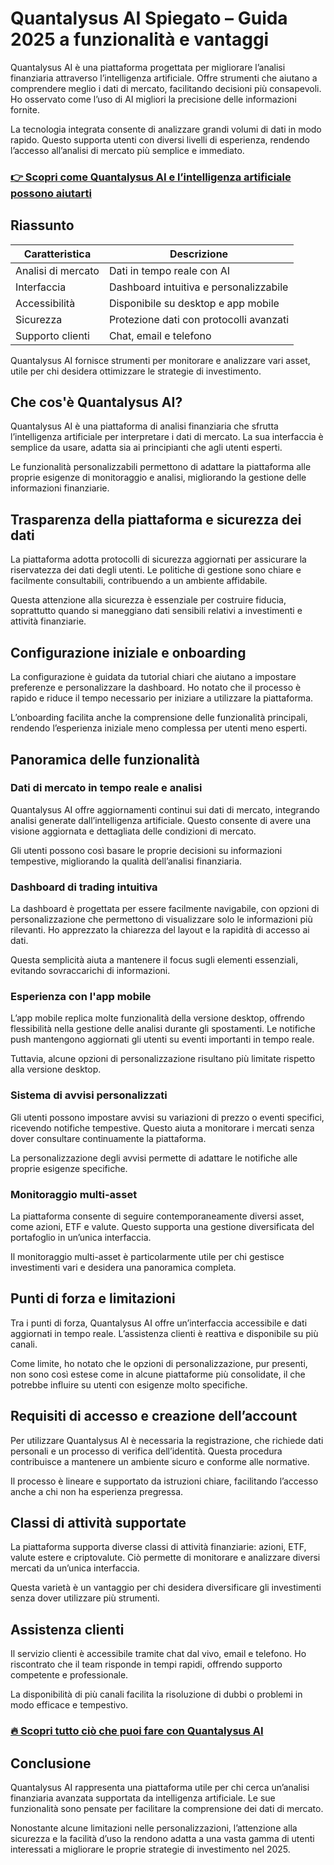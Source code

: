 # Quantalysus AI Spiegato – Guida 2025 a funzionalità e vantaggi
   
Quantalysus AI è una piattaforma progettata per migliorare l’analisi finanziaria attraverso l’intelligenza artificiale. Offre strumenti che aiutano a comprendere meglio i dati di mercato, facilitando decisioni più consapevoli. Ho osservato come l’uso di AI migliori la precisione delle informazioni fornite.

La tecnologia integrata consente di analizzare grandi volumi di dati in modo rapido. Questo supporta utenti con diversi livelli di esperienza, rendendo l’accesso all’analisi di mercato più semplice e immediato.

### [👉 Scopri come Quantalysus AI e l’intelligenza artificiale possono aiutarti](https://tinyurl.com/yc35d22y)
## Riassunto  
| Caratteristica               | Descrizione                                   |  
|-----------------------------|-----------------------------------------------|  
| Analisi di mercato           | Dati in tempo reale con AI                     |  
| Interfaccia                 | Dashboard intuitiva e personalizzabile       |  
| Accessibilità               | Disponibile su desktop e app mobile           |  
| Sicurezza                   | Protezione dati con protocolli avanzati      |  
| Supporto clienti            | Chat, email e telefono                         |  

Quantalysus AI fornisce strumenti per monitorare e analizzare vari asset, utile per chi desidera ottimizzare le strategie di investimento.

## Che cos'è Quantalysus AI?  
Quantalysus AI è una piattaforma di analisi finanziaria che sfrutta l’intelligenza artificiale per interpretare i dati di mercato. La sua interfaccia è semplice da usare, adatta sia ai principianti che agli utenti esperti.

Le funzionalità personalizzabili permettono di adattare la piattaforma alle proprie esigenze di monitoraggio e analisi, migliorando la gestione delle informazioni finanziarie.

## Trasparenza della piattaforma e sicurezza dei dati  
La piattaforma adotta protocolli di sicurezza aggiornati per assicurare la riservatezza dei dati degli utenti. Le politiche di gestione sono chiare e facilmente consultabili, contribuendo a un ambiente affidabile.

Questa attenzione alla sicurezza è essenziale per costruire fiducia, soprattutto quando si maneggiano dati sensibili relativi a investimenti e attività finanziarie.

## Configurazione iniziale e onboarding  
La configurazione è guidata da tutorial chiari che aiutano a impostare preferenze e personalizzare la dashboard. Ho notato che il processo è rapido e riduce il tempo necessario per iniziare a utilizzare la piattaforma.

L’onboarding facilita anche la comprensione delle funzionalità principali, rendendo l’esperienza iniziale meno complessa per utenti meno esperti.

## Panoramica delle funzionalità  

### Dati di mercato in tempo reale e analisi  
Quantalysus AI offre aggiornamenti continui sui dati di mercato, integrando analisi generate dall’intelligenza artificiale. Questo consente di avere una visione aggiornata e dettagliata delle condizioni di mercato.

Gli utenti possono così basare le proprie decisioni su informazioni tempestive, migliorando la qualità dell’analisi finanziaria.

### Dashboard di trading intuitiva  
La dashboard è progettata per essere facilmente navigabile, con opzioni di personalizzazione che permettono di visualizzare solo le informazioni più rilevanti. Ho apprezzato la chiarezza del layout e la rapidità di accesso ai dati.

Questa semplicità aiuta a mantenere il focus sugli elementi essenziali, evitando sovraccarichi di informazioni.

### Esperienza con l'app mobile  
L’app mobile replica molte funzionalità della versione desktop, offrendo flessibilità nella gestione delle analisi durante gli spostamenti. Le notifiche push mantengono aggiornati gli utenti su eventi importanti in tempo reale.

Tuttavia, alcune opzioni di personalizzazione risultano più limitate rispetto alla versione desktop.

### Sistema di avvisi personalizzati  
Gli utenti possono impostare avvisi su variazioni di prezzo o eventi specifici, ricevendo notifiche tempestive. Questo aiuta a monitorare i mercati senza dover consultare continuamente la piattaforma.

La personalizzazione degli avvisi permette di adattare le notifiche alle proprie esigenze specifiche.

### Monitoraggio multi-asset  
La piattaforma consente di seguire contemporaneamente diversi asset, come azioni, ETF e valute. Questo supporta una gestione diversificata del portafoglio in un’unica interfaccia.

Il monitoraggio multi-asset è particolarmente utile per chi gestisce investimenti vari e desidera una panoramica completa.

## Punti di forza e limitazioni  
Tra i punti di forza, Quantalysus AI offre un’interfaccia accessibile e dati aggiornati in tempo reale. L’assistenza clienti è reattiva e disponibile su più canali.

Come limite, ho notato che le opzioni di personalizzazione, pur presenti, non sono così estese come in alcune piattaforme più consolidate, il che potrebbe influire su utenti con esigenze molto specifiche.

## Requisiti di accesso e creazione dell’account  
Per utilizzare Quantalysus AI è necessaria la registrazione, che richiede dati personali e un processo di verifica dell’identità. Questa procedura contribuisce a mantenere un ambiente sicuro e conforme alle normative.

Il processo è lineare e supportato da istruzioni chiare, facilitando l’accesso anche a chi non ha esperienza pregressa.

## Classi di attività supportate  
La piattaforma supporta diverse classi di attività finanziarie: azioni, ETF, valute estere e criptovalute. Ciò permette di monitorare e analizzare diversi mercati da un’unica interfaccia.

Questa varietà è un vantaggio per chi desidera diversificare gli investimenti senza dover utilizzare più strumenti.

## Assistenza clienti  
Il servizio clienti è accessibile tramite chat dal vivo, email e telefono. Ho riscontrato che il team risponde in tempi rapidi, offrendo supporto competente e professionale.

La disponibilità di più canali facilita la risoluzione di dubbi o problemi in modo efficace e tempestivo.

### [🔥 Scopri tutto ciò che puoi fare con Quantalysus AI](https://tinyurl.com/yc35d22y)
## Conclusione  
Quantalysus AI rappresenta una piattaforma utile per chi cerca un’analisi finanziaria avanzata supportata da intelligenza artificiale. Le sue funzionalità sono pensate per facilitare la comprensione dei dati di mercato.

Nonostante alcune limitazioni nelle personalizzazioni, l’attenzione alla sicurezza e la facilità d’uso la rendono adatta a una vasta gamma di utenti interessati a migliorare le proprie strategie di investimento nel 2025.